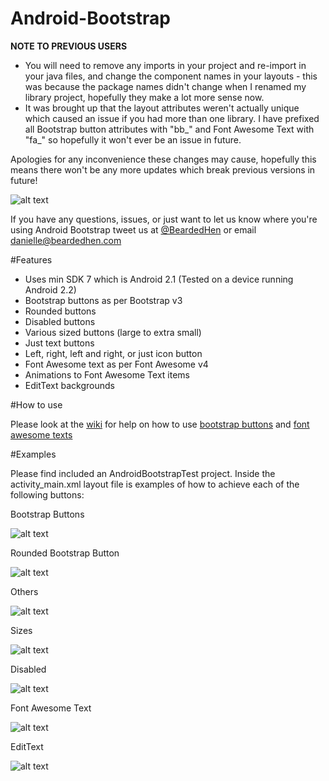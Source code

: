Android-Bootstrap
=================

**NOTE TO PREVIOUS USERS**
* You will need to remove any imports in your project and re-import in your java files, and change the component names in your layouts - this was because the package names didn't change when I renamed my library project, hopefully they make a lot more sense now.
* It was brought up that the layout attributes weren't actually unique which caused an issue if you had more than one library. I have prefixed all Bootstrap button attributes with "bb_" and Font Awesome Text with "fa_" so hopefully it won't ever be an issue in future.

Apologies for any inconvenience these changes may cause, hopefully this means there won't be any more updates which break previous versions in future!

![alt text](https://raw.github.com/Bearded-Hen/Android-Bootstrap/master/images/device_image.png "Device Image")

If you have any questions, issues, or just want to let us know where you're using Android Bootstrap tweet us at [@BeardedHen](https://twitter.com/beardedhen) or email danielle@beardedhen.com 

#Features
* Uses min SDK 7 which is Android 2.1 (Tested on a device running Android 2.2)
* Bootstrap buttons as per Bootstrap v3
* Rounded buttons
* Disabled buttons
* Various sized buttons (large to extra small)
* Just text buttons
* Left, right, left and right, or just icon button
* Font Awesome text as per Font Awesome v4
* Animations to Font Awesome Text items
* EditText backgrounds


#How to use

Please look at the [wiki](https://github.com/Bearded-Hen/Android-Bootstrap/wiki) for help on how to use [bootstrap buttons](https://github.com/Bearded-Hen/Android-Bootstrap/wiki/Bootstrap-Button) and [font awesome texts](https://github.com/Bearded-Hen/Android-Bootstrap/wiki/Font-Awesome-Text)

#Examples

Please find included an AndroidBootstrapTest project. Inside the activity_main.xml layout file is examples of how to achieve each of the following buttons:

Bootstrap Buttons

![alt text](https://raw.github.com/Bearded-Hen/Android-Bootstrap/master/images/buttons.png "regular bootstrap buttons")

Rounded Bootstrap Button

![alt text](https://raw.github.com/Bearded-Hen/Android-Bootstrap/master/images/buttons_rounded.png "rounded bootstrap buttons")

Others

![alt text](https://raw.github.com/Bearded-Hen/Android-Bootstrap/master/images/buttons_others.png "other bootstrap buttons")

Sizes

![alt text](https://raw.github.com/Bearded-Hen/Android-Bootstrap/master/images/buttons_sizes.png "sized bootstrap buttons")

Disabled

![alt text](https://raw.github.com/Bearded-Hen/Android-Bootstrap/master/images/buttons_disabled.png "disabled bootstrap buttons")

Font Awesome Text

![alt text](https://raw.github.com/Bearded-Hen/Android-Bootstrap/master/images/font_awesome_text.png "font_awesome_text")

EditText

![alt text](https://raw.github.com/Bearded-Hen/Android-Bootstrap/master/images/edittext_background.png "edit text backgrounds")

